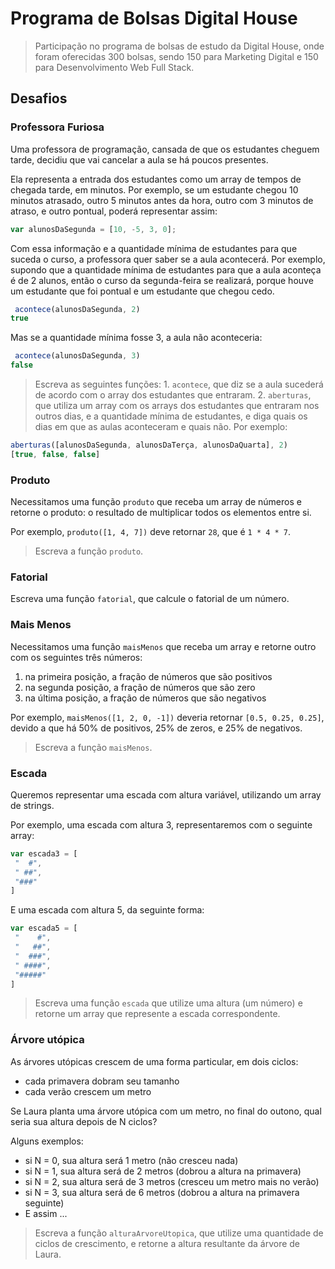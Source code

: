 # Programa de Bolsas Digital House

> Participação no programa de bolsas de estudo da Digital House, onde foram oferecidas 300 bolsas, sendo 150 para Marketing Digital e 150 para Desenvolvimento Web Full Stack.






## Desafios 

### Professora Furiosa

Uma professora de programação, cansada de que os estudantes cheguem tarde, decidiu que vai cancelar a aula se há poucos presentes.

Ela representa a entrada dos estudantes como um array de tempos de chegada tarde, em minutos. Por exemplo, se um estudante chegou 10 minutos atrasado, outro 5 minutos antes da hora, outro com 3 minutos de atraso, e outro pontual, poderá representar assim:
```js
var alunosDaSegunda = [10, -5, 3, 0];
```

Com essa informação e a quantidade mínima de estudantes para que suceda o curso, a professora quer saber se a aula acontecerá. Por exemplo, supondo que a quantidade mínima de estudantes para que a aula aconteça é de 2 alunos, então o curso da segunda-feira se realizará, porque houve um estudante que foi pontual e um estudante que chegou cedo.
```js
 acontece(alunosDaSegunda, 2)
true
```

Mas se a quantidade mínima fosse 3, a aula não aconteceria:
```js
 acontece(alunosDaSegunda, 3)
false
```

> Escreva as seguintes funções: 1. `acontece`, que diz se a aula sucederá de acordo com o array dos estudantes que entraram. 2. `aberturas`, que utiliza um array com os arrays dos estudantes que entraram nos outros dias, e a quantidade mínima de estudantes, e diga quais os dias em que as aulas aconteceram e quais não. Por exemplo:
```js
aberturas([alunosDaSegunda, alunosDaTerça, alunosDaQuarta], 2)
[true, false, false]
```

### Produto

Necessitamos uma função `produto` que receba um array de números e retorne o produto: o resultado de multiplicar todos os elementos entre si.

Por exemplo, `produto([1, 4, 7])` deve retornar `28`, que é `1 * 4 * 7`.

> Escreva a função `produto`.

### Fatorial

Escreva uma função `fatorial`, que calcule o fatorial de um número.

### Mais Menos

Necessitamos uma função `maisMenos` que receba um array e retorne outro com os seguintes três números:

1. na primeira posição, a fração de números que são positivos
2. na segunda posição, a fração de números que são zero
3. na última posição, a fração de números que são negativos

Por exemplo, `maisMenos([1, 2, 0, -1])`  deveria retornar `[0.5, 0.25, 0.25]`, devido a que há 50% de positivos, 25% de zeros, e 25% de negativos.

> Escreva a função `maisMenos`.

### Escada

Queremos representar uma escada com altura variável, utilizando um array de strings.

Por exemplo, uma escada com altura 3, representaremos com o seguinte array:
```js
var escada3 = [
 "  #",
 " ##",
 "###"
]
```

E uma escada com altura 5, da seguinte forma:

```js
var escada5 = [
 "    #",
 "   ##",
 "  ###",
 " ####",
 "#####"
]
```

> Escreva uma função `escada` que utilize uma altura (um número) e retorne um array que represente a escada correspondente.

### Árvore utópica

As árvores utópicas  crescem de uma forma particular, em dois ciclos:

* cada primavera dobram seu tamanho
* cada verão crescem um metro

Se Laura planta uma árvore utópica com um metro, no final do outono, qual seria sua altura depois de N ciclos?

Alguns exemplos:

* si N = 0, sua altura será 1 metro (não cresceu nada)
* si N = 1, sua altura será de 2 metros (dobrou a altura na primavera)
* si N = 2, sua altura será de 3 metros (cresceu um metro mais no verão)
* si N = 3, sua altura será de 6 metros (dobrou a altura na primavera seguinte)
* E assim ...

> Escreva a função `alturaArvoreUtopica`, que utilize uma quantidade de ciclos de crescimento, e retorne a altura resultante da árvore de Laura.
